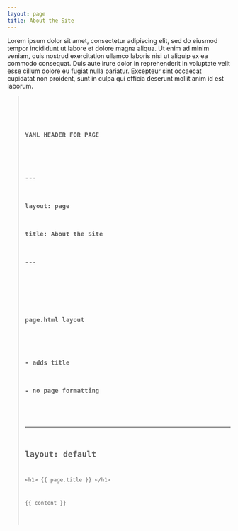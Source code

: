 ```yaml
---
layout: page
title: About the Site
---
```



Lorem ipsum dolor sit amet, consectetur adipiscing elit, sed do eiusmod tempor incididunt ut labore et dolore magna aliqua. Ut enim ad minim veniam, quis nostrud exercitation ullamco laboris nisi ut aliquip ex ea commodo consequat. Duis aute irure dolor in reprehenderit in voluptate velit esse cillum dolore eu fugiat nulla pariatur. Excepteur sint occaecat cupidatat non proident, sunt in culpa qui officia deserunt mollit anim id est laborum.




<blockquote>
<pre>
<code>

###
###  YAML HEADER FOR PAGE
###  
###  ---
###  layout: page
###  title: About the Site
###  ---
###




###  
###  page.html layout
###  
###  - adds title 
###  - no page formatting
###  

---
layout: default
---

&lt;h1> &lbrace;&lbrace; page.title }} &lt;/h1>

&lbrace;&lbrace; content }}


</code>
</pre>
</blockquote>
